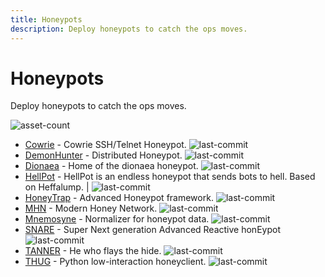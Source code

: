 ```yaml
---
title: Honeypots
description: Deploy honeypots to catch the ops moves. 
---
```


# Honeypots

Deploy honeypots to catch the ops moves. 

![asset-count](https://img.shields.io/badge/Tools%20%26%20Resources%20Available-10-757575?style=for-the-badge)


* [Cowrie](https://github.com/cowrie/cowrie) - Cowrie SSH/Telnet Honeypot. ![last-commit](https://img.shields.io/github/last-commit/cowrie/cowrie?style=flat)
* [DemonHunter](https://github.com/RevengeComing/DemonHunter) - Distributed Honeypot. ![last-commit](https://img.shields.io/github/last-commit/RevengeComing/DemonHunter?style=flat)
* [Dionaea](https://github.com/DinoTools/dionaea) - Home of the dionaea honeypot. ![last-commit](https://img.shields.io/github/last-commit/DinoTools/dionaea?style=flat)
* [HellPot](https://github.com/yunginnanet/HellPot) - HellPot is an endless honeypot that sends bots to hell. Based on Heffalump. | ![last-commit](https://img.shields.io/github/last-commit/yunginnanet/HellPot?style=flat)
* [HoneyTrap](https://github.com/honeytrap/honeytrap) - Advanced Honeypot framework. ![last-commit](https://img.shields.io/github/last-commit/honeytrap/honeytrap?style=flat)
* [MHN](https://github.com/pwnlandia/mhn) - Modern Honey Network. ![last-commit](https://img.shields.io/github/last-commit/pwnlandia/mhn?style=flat)
* [Mnemosyne](https://github.com/johnnykv/mnemosyne) - Normalizer for honeypot data. ![last-commit](https://img.shields.io/github/last-commit/johnnykv/mnemosyne?style=flat)
* [SNARE](https://github.com/mushorg/snare) - Super Next generation Advanced Reactive honEypot ![last-commit](https://img.shields.io/github/last-commit/mushorg/snare?style=flat)
* [TANNER](https://github.com/mushorg/tanner/) - He who flays the hide. ![last-commit](https://img.shields.io/github/last-commit/mushorg/tanner?style=flat)
* [THUG](https://github.com/buffer/thug) - Python low-interaction honeyclient. ![last-commit](https://img.shields.io/github/last-commit/buffer/thug?style=flat)
